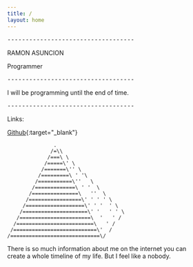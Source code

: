 ```yaml
---
title: /
layout: home
---
```


<pre>
-----------------------------------
</pre>

RAMON ASUNCION 

Programmer

<pre>
-----------------------------------
</pre>

I will be programming until the end of time.

<pre>
-----------------------------------
</pre>

Links: 

[Github](https://www.github.com/RamonAsuncion){:target="_blank"}

	               .
	              /=\\
	             /===\ \
	            /=====\' \
	           /=======\'' \
	          /=========\ ' '\
	         /===========\''   \
	        /=============\ ' '  \
	       /===============\   ''  \
	      /=================\' ' ' ' \
	     /===================\' ' '  ' \
	    /=====================\' '   ' ' \
	   /=======================\  '   ' /
	  /=========================\   ' /
	 /===========================\'  /
	/=============================\/


There is so much information about me on the internet you can \
create a whole timeline of my life. But I feel like a nobody.
